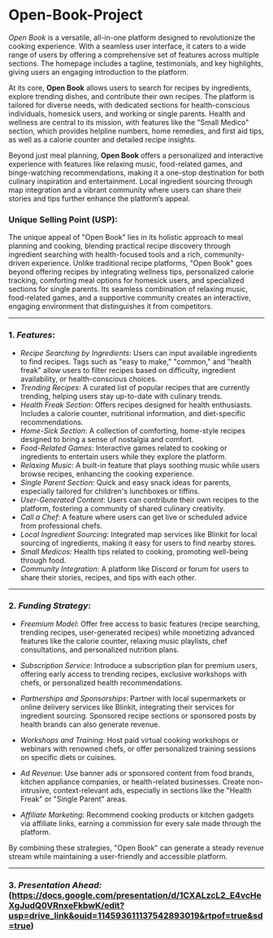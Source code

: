 # Open-Book-Project
*Open Book* is a versatile, all-in-one platform designed to revolutionize the cooking experience. With a seamless user interface, it caters to a wide range of users by offering a comprehensive set of features across multiple sections. The homepage includes a tagline, testimonials, and key highlights, giving users an engaging introduction to the platform. 

At its core, **Open Book** allows users to search for recipes by ingredients, explore trending dishes, and contribute their own recipes. The platform is tailored for diverse needs, with dedicated sections for health-conscious individuals, homesick users, and working or single parents. Health and wellness are central to its mission, with features like the "Small Medico" section, which provides helpline numbers, home remedies, and first aid tips, as well as a calorie counter and detailed recipe insights.

Beyond just meal planning, **Open Book** offers a personalized and interactive experience with features like relaxing music, food-related games, and binge-watching recommendations, making it a one-stop destination for both culinary inspiration and entertainment. Local ingredient sourcing through map integration and a vibrant community where users can share their stories and tips further enhance the platform’s appeal.

### Unique Selling Point (USP):
The unique appeal of "Open Book" lies in its holistic approach to meal planning and cooking, blending practical recipe discovery through ingredient searching with health-focused tools and a rich, community-driven experience. Unlike traditional recipe platforms, "Open Book" goes beyond offering recipes by integrating wellness tips, personalized calorie tracking, comforting meal options for homesick users, and specialized sections for single parents. Its seamless combination of relaxing music, food-related games, and a supportive community creates an interactive, engaging environment that distinguishes it from competitors.


---

### 1. *Features*:

- *Recipe Searching by Ingredients*: Users can input available ingredients to find recipes. Tags such as "easy to make," "common," and "health freak" allow users to filter recipes based on difficulty, ingredient availability, or health-conscious choices.
- *Trending Recipes*: A curated list of popular recipes that are currently trending, helping users stay up-to-date with culinary trends.
- *Health Freak Section*: Offers recipes designed for health enthusiasts. Includes a calorie counter, nutritional information, and diet-specific recommendations.
- *Home-Sick Section*: A collection of comforting, home-style recipes designed to bring a sense of nostalgia and comfort.
- *Food-Related Games*: Interactive games related to cooking or ingredients to entertain users while they explore the platform.
- *Relaxing Music*: A built-in feature that plays soothing music while users browse recipes, enhancing the cooking experience.
- *Single Parent Section*: Quick and easy snack ideas for parents, especially tailored for children's lunchboxes or tiffins.
- *User-Generated Content*: Users can contribute their own recipes to the platform, fostering a community of shared culinary creativity.
- *Call a Chef*: A feature where users can get live or scheduled advice from professional chefs.
- *Local Ingredient Sourcing*: Integrated map services like Blinkit for local sourcing of ingredients, making it easy for users to find nearby stores.
- *Small Medicos*: Health tips related to cooking, promoting well-being through food.
- *Community Integration*: A platform like Discord or forum for users to share their stories, recipes, and tips with each other.


---

### 2. *Funding Strategy*:

- *Freemium Model*: Offer free access to basic features (recipe searching, trending recipes, user-generated recipes) while monetizing advanced features like the calorie counter, relaxing music playlists, chef consultations, and personalized nutrition plans.
  
- *Subscription Service*: Introduce a subscription plan for premium users, offering early access to trending recipes, exclusive workshops with chefs, or personalized health recommendations.

- *Partnerships and Sponsorships*: Partner with local supermarkets or online delivery services like Blinkit, integrating their services for ingredient sourcing. Sponsored recipe sections or sponsored posts by health brands can also generate revenue.

- *Workshops and Training*: Host paid virtual cooking workshops or webinars with renowned chefs, or offer personalized training sessions on specific diets or cuisines.

- *Ad Revenue*: Use banner ads or sponsored content from food brands, kitchen appliance companies, or health-related businesses. Create non-intrusive, context-relevant ads, especially in sections like the "Health Freak" or "Single Parent" areas.

- *Affiliate Marketing*: Recommend cooking products or kitchen gadgets via affiliate links, earning a commission for every sale made through the platform.

By combining these strategies, "Open Book" can generate a steady revenue stream while maintaining a user-friendly and accessible platform.


---

### 3. *Presentation Ahead:* (https://docs.google.com/presentation/d/1CXALzcL2_E4vcHeXgJudQ0VRnxeFkbwK/edit?usp=drive_link&ouid=114593611137542893019&rtpof=true&sd=true)
